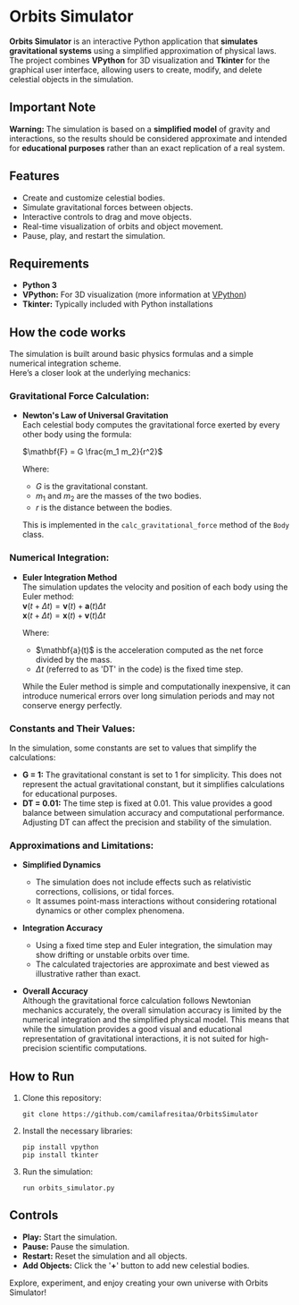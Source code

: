 # Orbits Simulator

**Orbits Simulator** is an interactive Python application that **simulates gravitational systems** using a simplified approximation of physical laws.  
The project combines **VPython** for 3D visualization and **Tkinter** for the graphical user interface, allowing users to create, modify, and delete celestial objects in the simulation.

## Important Note
**Warning:** The simulation is based on a **simplified model** of gravity and interactions, so the results should be considered approximate and intended for **educational purposes** rather than an exact replication of a real system.

## Features
- Create and customize celestial bodies.
- Simulate gravitational forces between objects.
- Interactive controls to drag and move objects.
- Real-time visualization of orbits and object movement.
- Pause, play, and restart the simulation.

## Requirements
- **Python 3**
- **VPython:** For 3D visualization (more information at [VPython](https://vpython.org/))
- **Tkinter:** Typically included with Python installations

## How the code works
The simulation is built around basic physics formulas and a simple numerical integration scheme.  
Here’s a closer look at the underlying mechanics:

### Gravitational Force Calculation:
- **Newton's Law of Universal Gravitation**  
  Each celestial body computes the gravitational force exerted by every other body using the formula:

  $\mathbf{F} = G \frac{m_1 m_2}{r^2}$

  Where:
  - $G$ is the gravitational constant.
  - $m_1$ and $m_2$ are the masses of the two bodies.
  - $r$ is the distance between the bodies.

  This is implemented in the `calc_gravitational_force` method of the `Body` class.

### Numerical Integration:
- **Euler Integration Method**  
  The simulation updates the velocity and position of each body using the Euler method:  
  $\mathbf{v}(t+\Delta t) = \mathbf{v}(t) + \mathbf{a}(t) \Delta t$  
  $\mathbf{x}(t+\Delta t) = \mathbf{x}(t) + \mathbf{v}(t) \Delta t$

  Where:
  - $\mathbf{a}(t)\$ is the acceleration computed as the net force divided by the mass.
  - $\Delta t$ (referred to as 'DT' in the code) is the fixed time step.
  
  While the Euler method is simple and computationally inexpensive, it can introduce numerical errors over long simulation periods and may not conserve energy perfectly.

### Constants and Their Values:
In the simulation, some constants are set to values that simplify the calculations:
- **G = 1:** The gravitational constant is set to 1 for simplicity. This does not represent the actual gravitational constant, but it simplifies calculations for educational purposes.
- **DT = 0.01:** The time step is fixed at 0.01. This value provides a good balance between simulation accuracy and computational performance. Adjusting DT can affect the precision and stability of the simulation.


### Approximations and Limitations:
- **Simplified Dynamics**  
  - The simulation does not include effects such as relativistic corrections, collisions, or tidal forces.
  - It assumes point-mass interactions without considering rotational dynamics or other complex phenomena.

- **Integration Accuracy**  
  - Using a fixed time step and Euler integration, the simulation may show drifting or unstable orbits over time.
  - The calculated trajectories are approximate and best viewed as illustrative rather than exact.

- **Overall Accuracy**  
  Although the gravitational force calculation follows Newtonian mechanics accurately, the overall simulation accuracy is limited by the numerical integration and the simplified physical model.
  This means that while the simulation provides a good visual and educational representation of gravitational interactions, it is not suited for high-precision scientific computations.

## How to Run
1. Clone this repository:
   
   ```
   git clone https://github.com/camilafresitaa/OrbitsSimulator
   ```

2. Install the necessary libraries:

   ```
   pip install vpython
   pip install tkinter
   ```

3. Run the simulation:

   ```
   run orbits_simulator.py
   ```

## Controls
- **Play:** Start the simulation.
- **Pause:** Pause the simulation.
- **Restart:** Reset the simulation and all objects.
- **Add Objects:** Click the '**+**' button to add new celestial bodies.

Explore, experiment, and enjoy creating your own universe with Orbits Simulator!
